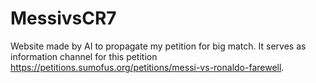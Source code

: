 # MessivsCR7
Website made by AI to propagate my petition for big match. It serves as information channel for this petition https://petitions.sumofus.org/petitions/messi-vs-ronaldo-farewell.
